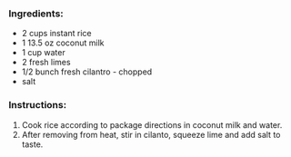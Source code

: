 ### Ingredients:
- 2 cups instant rice
- 1 13.5 oz coconut milk
- 1 cup water
- 2 fresh limes
- 1/2 bunch fresh cilantro - chopped
- salt

### Instructions:
1. Cook rice according to package directions in coconut milk and water.
2. After removing from heat, stir in cilanto, squeeze lime and add salt to taste.
